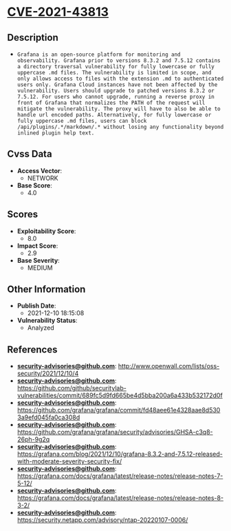 
# [CVE-2021-43813](http://www.openwall.com/lists/oss-security/2021/12/10/4)

## Description

- `Grafana is an open-source platform for monitoring and observability. Grafana prior to versions 8.3.2 and 7.5.12 contains a directory traversal vulnerability for fully lowercase or fully uppercase .md files. The vulnerability is limited in scope, and only allows access to files with the extension .md to authenticated users only. Grafana Cloud instances have not been affected by the vulnerability. Users should upgrade to patched versions 8.3.2 or 7.5.12. For users who cannot upgrade, running a reverse proxy in front of Grafana that normalizes the PATH of the request will mitigate the vulnerability. The proxy will have to also be able to handle url encoded paths. Alternatively, for fully lowercase or fully uppercase .md files, users can block /api/plugins/.*/markdown/.* without losing any functionality beyond inlined plugin help text.`

## Cvss Data

- **Access Vector**:
  - NETWORK
- **Base Score**:
  - 4.0

## Scores

- **Exploitability Score**:
  - 8.0
- **Impact Score**:
  - 2.9
- **Base Severity**:
  - MEDIUM

## Other Information

- **Publish Date**:
  - 2021-12-10 18:15:08
- **Vulnerability Status**:
  - Analyzed

## References

- **security-advisories@github.com**: http://www.openwall.com/lists/oss-security/2021/12/10/4
- **security-advisories@github.com**: https://github.com/github/securitylab-vulnerabilities/commit/689fc5d9fd665be4d5bba200a6a433b532172d0f
- **security-advisories@github.com**: https://github.com/grafana/grafana/commit/fd48aee61e4328aae8d5303a9efd045fa0ca308d
- **security-advisories@github.com**: https://github.com/grafana/grafana/security/advisories/GHSA-c3q8-26ph-9g2q
- **security-advisories@github.com**: https://grafana.com/blog/2021/12/10/grafana-8.3.2-and-7.5.12-released-with-moderate-severity-security-fix/
- **security-advisories@github.com**: https://grafana.com/docs/grafana/latest/release-notes/release-notes-7-5-12/
- **security-advisories@github.com**: https://grafana.com/docs/grafana/latest/release-notes/release-notes-8-3-2/
- **security-advisories@github.com**: https://security.netapp.com/advisory/ntap-20220107-0006/

